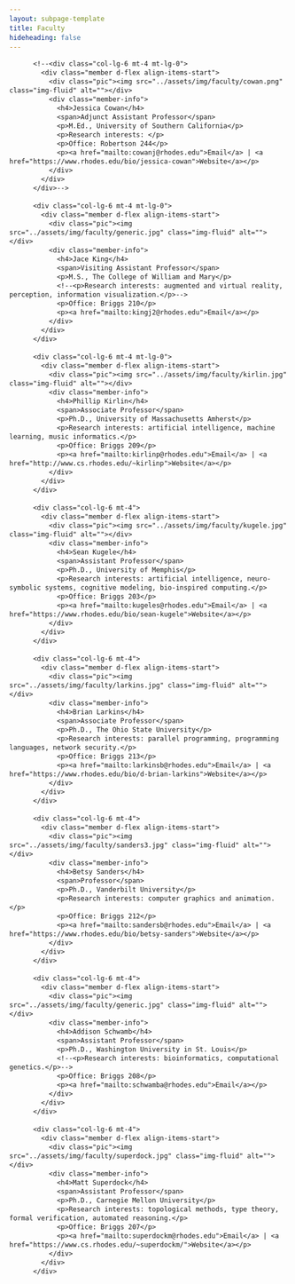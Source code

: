 ```yaml
---
layout: subpage-template
title: Faculty
hideheading: false
---
```

<section id="team" class="team">
      <div class="container">
	<div class="row">
          
          <!--<div class="col-lg-6 mt-4 mt-lg-0">
            <div class="member d-flex align-items-start">
              <div class="pic"><img src="../assets/img/faculty/cowan.png" class="img-fluid" alt=""></div>
              <div class="member-info">
                <h4>Jessica Cowan</h4>
                <span>Adjunct Assistant Professor</span>
                <p>M.Ed., University of Southern California</p>
                <p>Research interests: </p>
                <p>Office: Robertson 244</p>
                <p><a href="mailto:cowanj@rhodes.edu">Email</a> | <a href="https://www.rhodes.edu/bio/jessica-cowan">Website</a></p>
              </div>
            </div>
          </div>-->

          <div class="col-lg-6 mt-4 mt-lg-0">
            <div class="member d-flex align-items-start">
              <div class="pic"><img src="../assets/img/faculty/generic.jpg" class="img-fluid" alt=""></div>
              <div class="member-info">
                <h4>Jace King</h4>
                <span>Visiting Assistant Professor</span>
                <p>M.S., The College of William and Mary</p>
                <!--<p>Research interests: augmented and virtual reality, perception, information visualization.</p>-->
                <p>Office: Briggs 210</p>
                <p><a href="mailto:kingj2@rhodes.edu">Email</a></p>
              </div>
            </div>
          </div>

          <div class="col-lg-6 mt-4 mt-lg-0">
            <div class="member d-flex align-items-start">
              <div class="pic"><img src="../assets/img/faculty/kirlin.jpg" class="img-fluid" alt=""></div>
              <div class="member-info">
                <h4>Phillip Kirlin</h4>
                <span>Associate Professor</span>
                <p>Ph.D., University of Massachusetts Amherst</p>
                <p>Research interests: artificial intelligence, machine learning, music informatics.</p>
                <p>Office: Briggs 209</p>
				<p><a href="mailto:kirlinp@rhodes.edu">Email</a> | <a href="http://www.cs.rhodes.edu/~kirlinp">Website</a></p>
              </div>
            </div>
          </div>

          <div class="col-lg-6 mt-4">
            <div class="member d-flex align-items-start">
              <div class="pic"><img src="../assets/img/faculty/kugele.jpg" class="img-fluid" alt=""></div>
              <div class="member-info">
                <h4>Sean Kugele</h4>
                <span>Assistant Professor</span>
                <p>Ph.D., University of Memphis</p>
                <p>Research interests: artificial intelligence, neuro-symbolic systems, cognitive modeling, bio-inspired computing.</p>
                <p>Office: Briggs 203</p>
				<p><a href="mailto:kugeles@rhodes.edu">Email</a> | <a href="https://www.rhodes.edu/bio/sean-kugele">Website</a></p>
              </div>
            </div>
          </div>

          <div class="col-lg-6 mt-4">
            <div class="member d-flex align-items-start">
              <div class="pic"><img src="../assets/img/faculty/larkins.jpg" class="img-fluid" alt=""></div>
              <div class="member-info">
                <h4>Brian Larkins</h4>
                <span>Associate Professor</span>
                <p>Ph.D., The Ohio State University</p>
                <p>Research interests: parallel programming, programming languages, network security.</p>
                <p>Office: Briggs 213</p>
				<p><a href="mailto:larkinsb@rhodes.edu">Email</a> | <a href="https://www.rhodes.edu/bio/d-brian-larkins">Website</a></p>
              </div>
            </div>
          </div>
          
          <div class="col-lg-6 mt-4">
            <div class="member d-flex align-items-start">
              <div class="pic"><img src="../assets/img/faculty/sanders3.jpg" class="img-fluid" alt=""></div>
              <div class="member-info">
                <h4>Betsy Sanders</h4>
                <span>Professor</span>
                <p>Ph.D., Vanderbilt University</p>
                <p>Research interests: computer graphics and animation.</p>
                <p>Office: Briggs 212</p>
                <p><a href="mailto:sandersb@rhodes.edu">Email</a> | <a href="https://www.rhodes.edu/bio/betsy-sanders">Website</a></p>
              </div>
            </div>
          </div>

	      <div class="col-lg-6 mt-4">
            <div class="member d-flex align-items-start">
              <div class="pic"><img src="../assets/img/faculty/generic.jpg" class="img-fluid" alt=""></div>
              <div class="member-info">
                <h4>Addison Schwamb</h4>
                <span>Assistant Professor</span>
                <p>Ph.D., Washington University in St. Louis</p>
                <!--<p>Research interests: bioinformatics, computational genetics.</p>-->
                <p>Office: Briggs 208</p>
				<p><a href="mailto:schwamba@rhodes.edu">Email</a></p>
              </div>
            </div>
          </div>

          <div class="col-lg-6 mt-4">
            <div class="member d-flex align-items-start">
              <div class="pic"><img src="../assets/img/faculty/superdock.jpg" class="img-fluid" alt=""></div>
              <div class="member-info">
                <h4>Matt Superdock</h4>
                <span>Assistant Professor</span>
                <p>Ph.D., Carnegie Mellon University</p>
                <p>Research interests: topological methods, type theory, formal verification, automated reasoning.</p>
                <p>Office: Briggs 207</p>
                <p><a href="mailto:superdockm@rhodes.edu">Email</a> | <a href="https://www.cs.rhodes.edu/~superdockm/">Website</a></p>
              </div>
            </div>
          </div>

</div></div>
</section>
